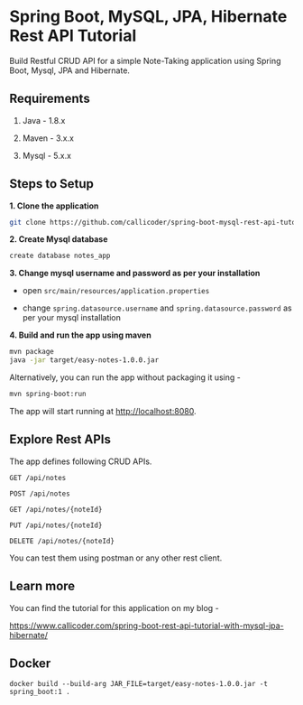 # Spring Boot, MySQL, JPA, Hibernate Rest API Tutorial

Build Restful CRUD API for a simple Note-Taking application using Spring Boot, Mysql, JPA and Hibernate.

## Requirements

1. Java - 1.8.x

2. Maven - 3.x.x

3. Mysql - 5.x.x

## Steps to Setup

**1. Clone the application**

```bash
git clone https://github.com/callicoder/spring-boot-mysql-rest-api-tutorial.git
```

**2. Create Mysql database**
```bash
create database notes_app
```

**3. Change mysql username and password as per your installation**

+ open `src/main/resources/application.properties`

+ change `spring.datasource.username` and `spring.datasource.password` as per your mysql installation

**4. Build and run the app using maven**

```bash
mvn package
java -jar target/easy-notes-1.0.0.jar
```

Alternatively, you can run the app without packaging it using -

```bash
mvn spring-boot:run
```

The app will start running at <http://localhost:8080>.

## Explore Rest APIs

The app defines following CRUD APIs.

    GET /api/notes
    
    POST /api/notes
    
    GET /api/notes/{noteId}
    
    PUT /api/notes/{noteId}
    
    DELETE /api/notes/{noteId}

You can test them using postman or any other rest client.

## Learn more

You can find the tutorial for this application on my blog -

<https://www.callicoder.com/spring-boot-rest-api-tutorial-with-mysql-jpa-hibernate/>


## Docker

`docker build --build-arg JAR_FILE=target/easy-notes-1.0.0.jar -t spring_boot:1 .`